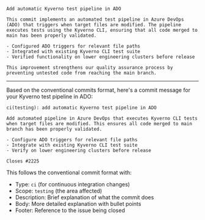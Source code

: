 
```
Add automatic Kyverno test pipeline in ADO

This commit implements an automated test pipeline in Azure DevOps (ADO) that triggers when target files are modified. The pipeline executes tests using the Kyverno CLI, ensuring that all code merged to main has been properly validated.

- Configured ADO triggers for relevant file paths
- Integrated with existing Kyverno CLI test suite
- Verified functionality on lower engineering clusters before release

This improvement strengthens our quality assurance process by preventing untested code from reaching the main branch.
```

---

Based on the conventional commits format, here's a commit message for your Kyverno test pipeline in ADO:

```
ci(testing): add automatic Kyverno test pipeline in ADO

Add automated pipeline in Azure DevOps that executes Kyverno CLI tests 
when target files are modified. This ensures all code merged to main 
branch has been properly validated.

- Configure ADO triggers for relevant file paths
- Integrate with existing Kyverno CLI test suite
- Verify on lower engineering clusters before release

Closes #2225
```

This follows the conventional commit format with:
- Type: `ci` (for continuous integration changes)
- Scope: `testing` (the area affected)
- Description: Brief explanation of what the commit does
- Body: More detailed explanation with bullet points
- Footer: Reference to the issue being closed